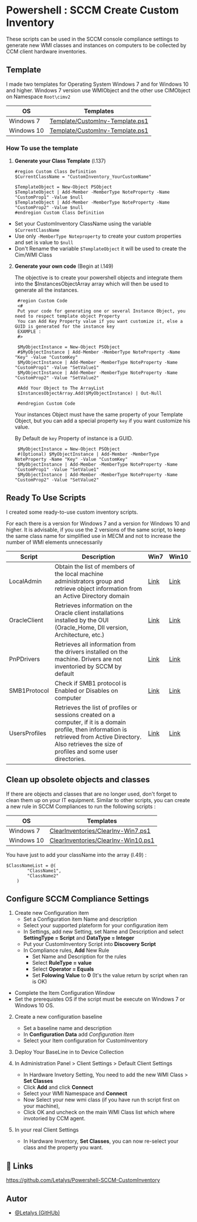 

# Powershell : SCCM Create Custom Inventory

These scripts can be used in the SCCM console compliance settings to generate new WMI classes and instances on computers to be collected by CCM client hardware inventories.

## Template 

I made two templates for Operating System Windows 7 and for Windows 10 and higher.
Windows 7 version use WMIObject and the other use CIMObject on Namespace `Root\cimv2`

|OS | Templates   |
|-----------|-----------|
|Windows 7 | [Template/CustomInv-Template.ps1](./Template/CustomInv-Template-Win10.ps1) |
|Windows 10 | [Template/CustomInv-Template.ps1](./Template/CustomInv-Template-Win7.ps1) |

### How To use the template

1. **Generate your Class Template** (l.137)
    
    ```
    #region Custom Class Definition
    $CurrentClassName = "CustomInventory_YourCustomName"

    $TemplateObject = New-Object PSObject
    $TemplateObject | Add-Member -MemberType NoteProperty -Name "CustomProp1" -Value $null
    $TemplateObject | Add-Member -MemberType NoteProperty -Name "CustomProp2" -Value $null
    #endregion Custom Class Definition
    ```

- Set your CustomInventory ClassName using the variable `$CurrentClassName`
- Use only `-MemberType Noteproperty` to create your custom properties and set is value to `$null`
- Don't Rename the variable `$TemplateObject` it will be used to create the Cim/WMI Class


2. **Generate your own code** (Begin at l.149)

   The objective is to create your powershell objects and integrate them into the $InstancesObjectArray array which will then be used to generate all the instances.
   ```
    #region Custom Code
    <#
    Put your code for generating one or several Instance Object, you need to respect template object Property
    You can Add Key Property value if you want customize it, else a GUID is generated for the instance key
    EXAMPLE :  
    #>

    $MyObjectInstance = New-Object PSObject
    #$MyObjectInstance | Add-Member -MemberType NoteProperty -Name "Key" -Value "CustomKey"
    $MyObjectInstance | Add-Member -MemberType NoteProperty -Name "CustomProp1" -Value "SetValue1"
    $MyObjectInstance | Add-Member -MemberType NoteProperty -Name "CustomProp2" -Value "SetValue2"
    
    #Add Your Object to The ArrayList
    $InstancesObjectArray.Add($MyObjectInstance) | Out-Null

    #endregion Custom Code
   ```

   Your instances Object must have the same property of your Template Object, but you can add a special property `key` if you want customize his value. 
   
   By Default de `key` Property of instance is a GUID.

   ```
    $MyObjectInstance = New-Object PSObject
    #(Optional) $MyObjectInstance | Add-Member -MemberType NoteProperty -Name "Key" -Value "CustomKey"
    $MyObjectInstance | Add-Member -MemberType NoteProperty -Name "CustomProp1" -Value "SetValue1"
    $MyObjectInstance | Add-Member -MemberType NoteProperty -Name "CustomProp2" -Value "SetValue2"
   ```

## Ready To Use Scripts

I created some ready-to-use custom inventory scripts.

For each there is a version for Windows 7 and a version for Windows 10 and higher.
It is advisable, if you use the 2 versions of the same script, to keep the same class name for simplified use in MECM and not to increase the number of WMI elements unnecessarily

|Script|Description|Win7|Win10|
|------|------|------|------|
|LocalAdmin| Obtain the list of members of the local machine administrators group and retrieve object information from an Active Directory domain  |[Link](./CustomInventories/CustomInv-LocalAdmin-Win7.ps1)|[Link](./CustomInventories/CustomInv-LocalAdmin-Win10.ps1) |
|OracleClient| Retrieves information on the Oracle client installations installed by the OUI (Oracle_Home, Dll version, Architecture, etc.) |[Link](./CustomInventories/CustomInv-OracleClient-Win7.ps1)|[Link](./CustomInventories/CustomInv-OracleClient-Win10.ps1) |
|PnPDrivers| Retrieves all information from the drivers installed on the machine. Drivers are not inventoried by SCCM by default |[Link](./CustomInventories/CustomInv-PnPDrivers-Win7.ps1)|[Link](./CustomInventories/CustomInv-PnPDrivers-Win10.ps1) |
|SMB1Protocol| Check if SMB1 protocol is Enabled or Disables on computer |[Link](./CustomInventories/CustomInv-SMB1Protocol-Win7.ps1)|[Link](./CustomInventories/CustomInv-SMB1Protocol-Win10.ps1) |
|UsersProfiles| Retrieves the list of profiles or sessions created on a computer, if it is a domain profile, then information is retrieved from Active Directory. Also retrieves the size of profiles and some user directories. |[Link](./CustomInventories/CustomInv-UsersProfiles-Win7.ps1)|[Link](./CustomInventories/CustomInv-UsersProfiles-Win10.ps1) |

## Clean up obsolete objects and classes
If there are objects and classes that are no longer used, don't forget to clean them up on your IT equipment.
Similar to other scripts, you can create a new rule in SCCM Compliances to run the following scripts :

|OS | Templates   |
|-----------|-----------|
|Windows 7 | [ClearInventories/ClearInv-Win7.ps1](./ClearInventories/ClearInv-Win7.ps1) |
|Windows 10 | [ClearInventories/ClearInv-Win10.ps1](./ClearInventories/ClearInv-Win10.ps1) |

You have just to add your className into the array (l.49) :
```
$ClassNameList = @(
        "ClassName1",
        "ClassName2"
    )
```


## Configure SCCM Compliance Settings

1. Create new Configuration item
    - Set a Configuration item Name and description
    - Select your supported plateform for your configuration item
    - In Settings, add new Setting, set Name and Description and select **SettingType = Script** and **DataType = Integer**
    - Put your CustomInventory Script into **Discovery Script**
    - In Compliance rules, **Add** New Rule
        - Set Name and Description for the rules
        - Select **RuleType = value**
        - Select **Operator = Equals**
        - Set **Folowing Value** to **0** (It's the value return by script when ran is OK)
- Complete the Item Configuration Window
- Set the prerequistes OS if the script must be execute on Windows 7 or Windows 10 OS.

2. Create a new configuration baseline
    - Set a baseline name and description
    - In **Configuration Data** add *Configuration Item*
    - Select your Item configuration for CustomInventory

3. Deploy Your BaseLine in to Device Collection

4. In Administration Panel > Client Settings > Default Client Settings
    - In Hardware Invetory Setting, You need to add the new WMI Class > **Set Classes**
    - Click **Add** and click **Connect**
    - Select your WMI Namespace and **Connect**
    - Now Select your new wmi class (if you have run th script first on your machine),
    - Click OK and uncheck on the main WMI Class list which where invotoried by CCM agent.

5. In your real Client Settings
    - In Hardware Inventory, **Set Classes**, you can now re-select your class and the property you want.


## 🔗 Links
https://github.com/Letalys/Powershell-SCCM-CustomInventory


## Autor
- [@Letalys (GitHUb)](https://www.github.com/Letalys)
